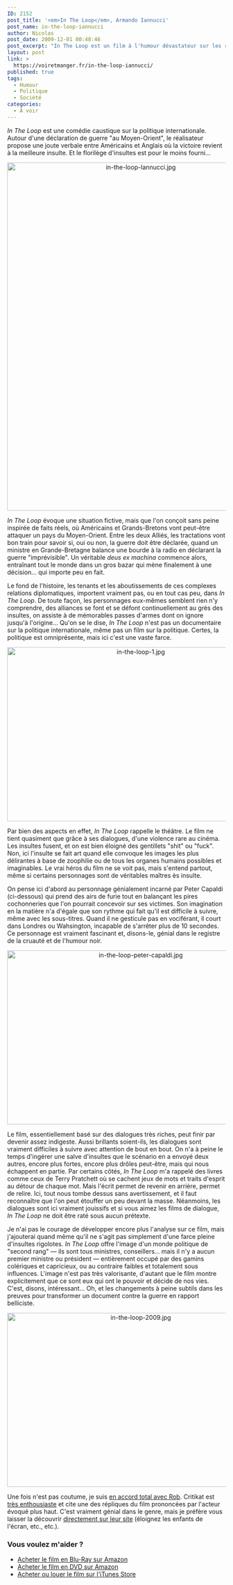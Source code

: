 ```yaml
---
ID: 2152
post_title: '<em>In The Loop</em>, Armando Iannucci'
post_name: in-the-loop-iannucci
author: Nicolas
post_date: 2009-12-01 00:48:46
post_excerpt: "In The Loop est un film à l'humour dévastateur sur les relations internationales et la politique en général. Le texte, truffé d'insultes les plus folles, est brillant, même s'il peut lasser à la longue."
layout: post
link: >
  https://voiretmanger.fr/in-the-loop-iannucci/
published: true
tags:
  - Humour
  - Politique
  - Société
categories:
  - À voir
---
```

<p><em>In The Loop</em> est une comédie caustique sur la politique internationale. Autour d'une déclaration de guerre "au Moyen-Orient", le réalisateur propose une joute verbale entre Américains et Anglais où la victoire revient à la meilleure insulte. Et le florilège d'insultes est pour le moins fourni…</p>

<div style="text-align:center;"><a href="http://www.allocine.fr/film/fichefilm_gen_cfilm=136061.html"><img class="aligncenter" src="https://voiretmanger.fr/wp-content/uploads/2009/11/in-the-loop-Iannucci.jpg" border="0" alt="in-the-loop-Iannucci.jpg" width="600" height="800" /></a></div>
<p><em>In The Loop</em> évoque une situation fictive, mais que l'on conçoit sans peine inspirée de faits réels, où Américains et Grands-Bretons vont peut-être attaquer un pays du Moyen-Orient. Entre les deux Alliés, les tractations vont bon train pour savoir si, oui ou non, la guerre doit être déclarée, quand un ministre en Grande-Bretagne balance une bourde à la radio en déclarant la guerre "imprévisible". Un véritable <em>deus ex machina</em> commence alors, entraînant tout le monde dans un gros bazar qui mène finalement à une décision… qui importe peu en fait.</p>
<p>Le fond de l'histoire, les tenants et les aboutissements de ces complexes relations diplomatiques, importent vraiment pas, ou en tout cas peu, dans <em>In The Loop</em>. De toute façon, les personnages eux-mêmes semblent rien n'y comprendre, des alliances se font et se défont continuellement au grès des insultes, on assiste à de mémorables passes d'armes dont on ignore jusqu'à l'origine... Qu'on se le dise, <em>In The Loop</em> n'est pas un documentaire sur la politique internationale, même pas un film sur la politique. Certes, la politique est omniprésente, mais ici c'est une vaste farce.</p>

<div style="text-align:center;"><img class="aligncenter" src="https://voiretmanger.fr/wp-content/uploads/2009/11/in-the-loop-1.jpg" border="0" alt="in-the-loop-1.jpg" width="600" height="400" /></div>
<p>Par bien des aspects en effet, <em>In The Loop</em> rappelle le théâtre. Le film ne tient quasiment que grâce à ses dialogues, d'une violence rare au cinéma. Les insultes fusent, et on est bien éloigné des gentillets "shit" ou "fuck". Non, ici l'insulte se fait art quand elle convoque les images les plus délirantes à base de zoophilie ou de tous les organes humains possibles et imaginables. Le vrai héros du film ne se voit pas, mais s'entend partout, même si certains personnages sont de véritables maîtres ès insulte.</p>
<p>On pense ici d'abord au personnage génialement incarné par Peter Capaldi (ci-dessous) qui prend des airs de furie tout en balançant les pires cochonneries que l'on pourrait concevoir sur ses victimes. Son imagination en la matière n'a d'égale que son rythme qui fait qu'il est difficile à suivre, même avec les sous-titres. Quand il ne gesticule pas en vociférant, il court dans Londres ou Wahsington, incapable de s'arrêter plus de 10 secondes. Ce personnage est vraiment fascinant et, disons-le, génial dans le registre de la cruauté et de l'humour noir.</p>

<div style="text-align:center;"><img class="aligncenter" src="https://voiretmanger.fr/wp-content/uploads/2009/11/in-the-loop-peter-capaldi.jpg" border="0" alt="in-the-loop-peter-capaldi.jpg" width="600" height="400" /></div>
<p>Le film, essentiellement basé sur des dialogues très riches, peut finir par devenir assez indigeste. Aussi brillants soient-ils, les dialogues sont vraiment difficiles à suivre avec attention de bout en bout. On n'a à peine le temps d'ingérer une salve d'insultes que le scénario en a envoyé deux autres, encore plus fortes, encore plus drôles peut-être, mais qui nous échappent en partie. Par certains côtés, <em>In The Loop</em> m'a rappelé des livres comme ceux de Terry Pratchett où se cachent jeux de mots et traits d'esprit au détour de chaque mot. Mais l'écrit permet de revenir en arrière, permet de relire. Ici, tout nous tombe dessus sans avertissement, et il faut reconnaître que l'on peut étouffer un peu devant la masse. Néanmoins, les dialogues sont ici vraiment jouissifs et si vous aimez les films de dialogue, <em>In The Loop</em> ne doit être raté sous aucun prétexte.</p>
<p>Je n'ai pas le courage de développer encore plus l'analyse sur ce film, mais j'ajouterai quand même qu'il ne s'agit pas simplement d'une farce pleine d'insultes rigolotes. <em>In The Loop</em> offre l'image d'un monde politique de "second rang" — ils sont tous ministres, conseillers… mais il n'y a aucun premier ministre ou président — entièrement occupé par des gamins colériques et capricieux, ou au contraire faibles et totalement sous influences. L'image n'est pas très valorisante, d'autant que le film montre explicitement que ce sont eux qui ont le pouvoir et décide de nos vies. C'est, disons, intéressant… Oh, et les changements à peine subtils dans les preuves pour transformer un document contre la guerre en rapport belliciste.</p>

<div style="text-align:center;"><img class="aligncenter" src="https://voiretmanger.fr/wp-content/uploads/2009/12/in-the-loop-2009.jpg" border="0" alt="in-the-loop-2009.jpg" width="600" height="400" /></div>
<p>Une fois n'est pas coutume, je suis <a href="http://www.toujoursraison.com/2009/11/in-loop.html">en accord total avec Rob</a>. Critikat est <a href="http://www.critikat.com/In-the-Loop.html">très enthousiaste</a> et cite une des répliques du film prononcées par l'acteur évoqué plus haut. C'est vraiment génial dans le genre, mais je préfère vous laisser la découvrir <a href="http://www.critikat.com/In-the-Loop.html">directement sur leur site</a> (éloignez les enfants de l'écran, etc., etc.).</p>

<div class="amazon">
<h3>Vous voulez m'aider ?</h3>
<ul>
	<li><a href="http://www.amazon.fr/gp/product/B002AQQVDM/ref=as_li_ss_tl?ie=UTF8&tag=leblogdenic07-21&linkCode=as2&camp=1642&creative=19458&creativeASIN=B002AQQVDM">Acheter le film en Blu-Ray sur Amazon</a></li>
	<li><a href="http://www.amazon.fr/gp/product/B003AJFK6W/ref=as_li_ss_tl?ie=UTF8&tag=leblogdenic07-21&linkCode=as2&camp=1642&creative=19458&creativeASIN=B003AJFK6W">Acheter le film en DVD sur Amazon</a></li>
	<li><a href="https://itunes.apple.com/fr/movie/in-the-loop-vost/id406760546">Acheter ou louer le film sur l'iTunes Store</a></li>
</ul>
</div>